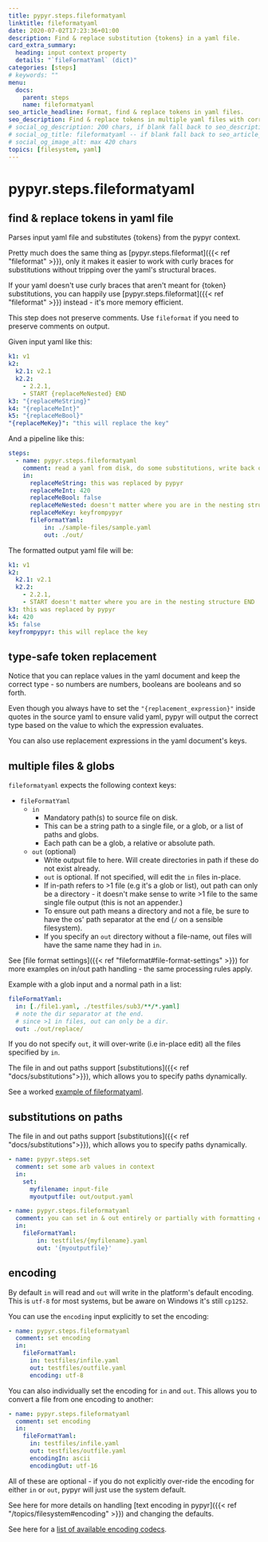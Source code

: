 ```yaml
---
title: pypyr.steps.fileformatyaml
linktitle: fileformatyaml
date: 2020-07-02T17:23:36+01:00
description: Find & replace substitution {tokens} in a yaml file.
card_extra_summary:
  heading: input context property
  details: "`fileFormatYaml` (dict)"
categories: [steps]
# keywords: ""
menu:
  docs:
    parent: steps
    name: fileformatyaml
seo_article_headline: Format, find & replace tokens in yaml files.
seo_description: Find & replace tokens in multiple yaml files with correct data types. Like sed for yaml, but type safe.
# social_og_description: 200 chars, if blank fall back to seo_description then description
# social_og_title: fileformatyaml -- if blank fall back to seo_article_headline > .Title. Max 70 chars
# social_og_image_alt: max 420 chars
topics: [filesystem, yaml]
---
```

# pypyr.steps.fileformatyaml
## find & replace tokens in yaml file
Parses input yaml file and substitutes {tokens} from the pypyr context.

Pretty much does the same thing as
[pypyr.steps.fileformat]({{< ref "fileformat" >}}), only it makes it easier to 
work with curly braces for substitutions without tripping over the yaml's 
structural braces.

If your yaml doesn't use curly braces that aren't meant for {token} 
substitutions, you can happily use [pypyr.steps.fileformat]({{< ref "fileformat" >}}) 
instead - it's more memory efficient.

This step does not preserve comments. Use `fileformat` if you need to preserve comments on output.

Given input yaml like this:
```yaml
k1: v1
k2:
  k2.1: v2.1
  k2.2:
    - 2.2.1,
    - START {replaceMeNested} END
k3: "{replaceMeString}"
k4: "{replaceMeInt}"
k5: "{replaceMeBool}"
"{replaceMeKey}": "this will replace the key"
```

And a pipeline like this:
```yaml
steps:
  - name: pypyr.steps.fileformatyaml
    comment: read a yaml from disk, do some substitutions, write back out.
    in:
      replaceMeString: this was replaced by pypyr
      replaceMeInt: 420
      replaceMeBool: false
      replaceMeNested: doesn't matter where you are in the nesting structure
      replaceMeKey: keyfrompypyr
      fileFormatYaml:
          in: ./sample-files/sample.yaml
          out: ./out/

```

The formatted output yaml file will be:
```yaml
k1: v1
k2:
  k2.1: v2.1
  k2.2:
    - 2.2.1,
    - START doesn't matter where you are in the nesting structure END
k3: this was replaced by pypyr
k4: 420
k5: false
keyfrompypyr: this will replace the key
```

## type-safe token replacement
Notice that you can replace values in the yaml document and keep the correct 
type - so numbers are numbers, booleans are booleans and so forth.

Even though you always have to set the `"{replacement_expression}"` inside 
quotes in the source yaml to ensure valid yaml, pypyr will output the correct 
type based on the value to which the expression evaluates.

You can also use replacement expressions in the yaml document's keys.

## multiple files & globs
`fileformatyaml` expects the following context keys:

- `fileFormatYaml`
    - `in`
      - Mandatory path(s) to source file on disk.
      - This can be a string path to a single file, or a glob, or a list of 
        paths and globs. 
      - Each path can be a glob, a relative or absolute path.
    - `out` (optional)
      - Write output file to here. Will create directories in path
        if these do not exist already.
      - `out` is optional. If not specified, will edit the `in`
        files in-place.
      - If in-path refers to >1 file (e.g it's a glob or list),
        out path can only be a directory - it doesn't make sense to
        write >1 file to the same single file output (this is not
        an appender.)
      - To ensure out path means a directory and not a file,
        be sure to have the os' path separator at the end (`/` on a sensible
        filesystem).
      - If you specify an `out` directory without a file-name, out files will
        have the same name they had in `in`.

See [file format settings]({{< ref "fileformat#file-format-settings" >}}) for 
more examples on in/out path handling - the same processing rules apply.

Example with a glob input and a normal path in a list:

```yaml
fileFormatYaml:
  in: [./file1.yaml, ./testfiles/sub3/**/*.yaml]
  # note the dir separator at the end.
  # since >1 in files, out can only be a dir.
  out: ./out/replace/
```

If you do not specify `out`, it will over-write (i.e in-place edit) all the 
files specified by `in`.

The file in and out paths support 
[substitutions]({{< ref "docs/substitutions">}}), which allows you to specify
paths dynamically.

See a worked [example of fileformatyaml](https://github.com/pypyr/pypyr-example/blob/main/pipelines/fileformatyaml.yaml).

## substitutions on paths
The file in and out paths support 
[substitutions]({{< ref "docs/substitutions">}}), which allows you to specify
paths dynamically.

```yaml
- name: pypyr.steps.set
  comment: set some arb values in context
  in:
    set:
      myfilename: input-file
      myoutputfile: out/output.yaml

- name: pypyr.steps.fileformatyaml
  comment: you can set in & out entirely or partially with formatting expressions
  in:
    fileFormatYaml:
        in: testfiles/{myfilename}.yaml
        out: '{myoutputfile}'
```

## encoding
By default `in` will read and `out` will write in the platform's default
encoding. This is `utf-8` for most systems, but be aware on Windows it's still
`cp1252`.

You can use the `encoding` input explicitly to set the encoding:

```yaml
- name: pypyr.steps.fileformatyaml
  comment: set encoding
  in:
    fileFormatYaml:
      in: testfiles/infile.yaml
      out: testfiles/outfile.yaml
      encoding: utf-8
```

You can also individually set the encoding for `in` and `out`. This allows you
to convert a file from one encoding to another:

```yaml
- name: pypyr.steps.fileformatyaml
  comment: set encoding
  in:
    fileFormatYaml:
      in: testfiles/infile.yaml
      out: testfiles/outfile.yaml
      encodingIn: ascii
      encodingOut: utf-16
```

All of these are optional - if you do not explicitly over-ride the encoding for
either `in` or `out`, pypyr will just use the system default.

See here for more details on handling [text encoding in pypyr]({{< ref
"/topics/filesystem#encoding" >}}) and changing the defaults.

See here for a [list of available encoding codecs](https://docs.python.org/3/library/codecs.html#standard-encodings).